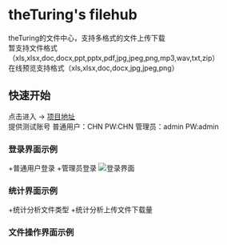 # theTuring's filehub
theTuring的文件中心，支持多格式的文件上传下载</br>
暂支持文件格式（xls,xlsx,doc,docx,ppt,pptx,pdf,jpg,jpeg,png,mp3,wav,txt,zip）</br>
在线预览支持格式（xls,xlsx,doc,docx,jpg,jpeg,png）</br>
## 快速开始
点击进入 -> <a href="http://47.95.3.253:8080/">项目地址</a></br>
提供测试账号
普通用户：CHN PW:CHN
管理员：admin PW:admin
### 登录界面示例
+普通用户登录
+管理员登录
![登录界面](https://github.com/theTuring/Truing/blob/master/%E9%A1%B9%E7%9B%AE%E6%88%AA%E5%9B%BE/login.png)
### 统计界面示例
+统计分析文件类型
+统计分析上传文件下载量
### 文件操作界面示例
